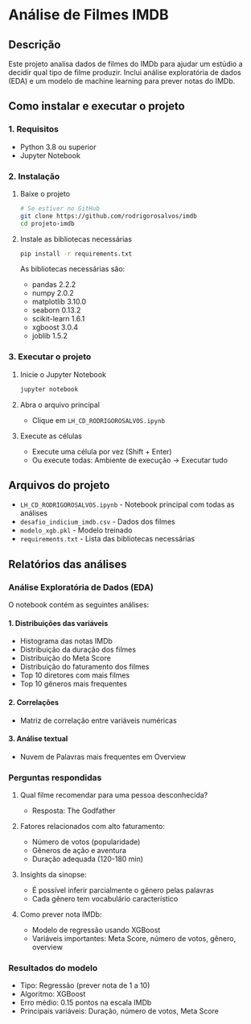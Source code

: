 # Análise de Filmes IMDB
## Descrição

Este projeto analisa dados de filmes do IMDb para ajudar um estúdio a decidir qual tipo de filme produzir. Inclui análise exploratória de dados (EDA) e um modelo de machine learning para prever notas do IMDb.

## Como instalar e executar o projeto

### 1. Requisitos

- Python 3.8 ou superior
- Jupyter Notebook

### 2. Instalação

1. Baixe o projeto
   ```bash
   # Se estiver no GitHub
   git clone https://github.com/rodrigorosalvos/imdb
   cd projeto-imdb
   ```

2. Instale as bibliotecas necessárias
   ```bash
   pip install -r requirements.txt
   ```

   As bibliotecas necessárias são:
   - pandas 2.2.2
   - numpy 2.0.2
   - matplotlib 3.10.0
   - seaborn 0.13.2
   - scikit-learn 1.6.1
   - xgboost 3.0.4
   - joblib 1.5.2

### 3. Executar o projeto

1. Inicie o Jupyter Notebook
   ```bash
   jupyter notebook
   ```

2. Abra o arquivo principal
   - Clique em `LH_CD_RODRIGOROSALVOS.ipynb`

3. Execute as células
   - Execute uma célula por vez (Shift + Enter)
   - Ou execute todas: Ambiente de execução → Executar tudo

## Arquivos do projeto

- `LH_CD_RODRIGOROSALVOS.ipynb` - Notebook principal com todas as análises
- `desafio_indicium_imdb.csv` - Dados dos filmes
- `modelo_xgb.pkl` - Modelo treinado
- `requirements.txt` - Lista das bibliotecas necessárias

## Relatórios das análises

### Análise Exploratória de Dados (EDA)

O notebook contém as seguintes análises:

#### 1. Distribuições das variáveis
- Histograma das notas IMDb
- Distribuição da duração dos filmes
- Distribuição do Meta Score
- Distribuição do faturamento dos filmes
- Top 10 diretores com mais filmes
- Top 10 gêneros mais frequentes

#### 2. Correlações
- Matriz de correlação entre variáveis numéricas

#### 3. Análise textual
- Nuvem de Palavras mais frequentes em Overview

### Perguntas respondidas

1. Qual filme recomendar para uma pessoa desconhecida?
   - Resposta: The Godfather

2. Fatores relacionados com alto faturamento:
   - Número de votos (popularidade)
   - Gêneros de ação e aventura
   - Duração adequada (120-180 min)

3. Insights da sinopse:
   - É possível inferir parcialmente o gênero pelas palavras
   - Cada gênero tem vocabulário característico

4. Como prever nota IMDb:
   - Modelo de regressão usando XGBoost
   - Variáveis importantes: Meta Score, número de votos, gênero, overview

### Resultados do modelo

- Tipo: Regressão (prever nota de 1 a 10)
- Algoritmo: XGBoost
- Erro médio: 0.15 pontos na escala IMDb
- Principais variáveis: Duração, número de votos, Meta Score

  
